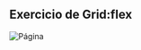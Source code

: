 ## Exercicio de Grid:flex

![Página](https://github.com/Bscanto/HTML_CSS_JS_Project/blob/main/grid-flexbox/img/Captura%20de%20Tela%202024-02-18%20a%CC%80s%2011.30.58.png)
